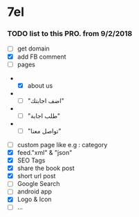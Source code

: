 # 7el
### TODO list to this PRO. from 9/2/2018

- [ ] get domain
- [x] add FB comment
- [ ] pages
- - [x] about us
- - [ ] "اضف اجابتك"
- - [ ] "طلب اجابة"
- - [ ] "تواصل معنا"
- [ ] custom page like e.g : category
- [x] feed."xml" & "json"
- [x] SEO Tags
- [x] share the book post
- [x] short url post
- [ ] Google Search
- [ ] android app 
- [x] Logo & Icon
- [ ] ...
